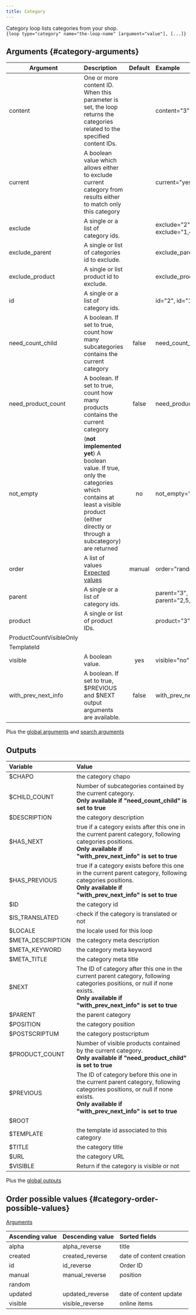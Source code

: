 ```yaml
---
title: Category
---
```


Category loop lists categories from your shop.  
`{loop type="category" name="the-loop-name" [argument="value"], [...]}`

## Arguments {#category-arguments}

| Argument | Description | Default | Example |
| ------------- |:-------------| :-------------: | :-------------|
| content                   | One or more content ID. When this parameter is set, the loop returns the categories related to the specified content IDs.                                                 |        | content="3" |
| current                   | A boolean value which allows either to exclude current category from results either to match only this category                                                           |        | current="yes" |
| exclude                   | A single or a list of category ids.                                                                                                                                       |        | exclude="2", exclude="1,4,7" |
| exclude_parent            | A single or list of categories id to exclude.                                                                                                                             |        | exclude_parent="12,22" |
| exclude_product           | A single or list product id to exclude.                                                                                                                                   |        |  exclude_product="3"   |
| id                        | A single or a list of category ids.                                                                                                                                       |        |   id="2", id="1,4,7"   |
| need_count_child          | A boolean. If set to true, count how many subcategories contains the current category                                                                                     | false  | need_count_child="yes" |
| need_product_count        | A boolean. If set to true, count how many products contains the current category                                                                                          | false  | need_product_count="yes" |
| not_empty                 | (**not implemented yet**) A boolean value. If true, only the categories which contains at least a visible product (either directly or through a subcategory) are returned | no     | not_empty="yes" |
| order                     | A list of values <br/> [Expected values](#category-order-possible-values)             | manual | order="random" |
| parent                    | A single or a list of category ids.                                                   |        | parent="3", parent="2,5,8"|
| product                   | A single or list of product IDs.                                                      |        | product="3"               |
| ProductCountVisibleOnly   |                                                                                       |        |                           |
| TemplateId                |                                                                                       |        |                           |
| visible                   | A boolean value. | yes | visible="no"                                                 |
| with_prev_next_info       | A boolean. If set to true, $PREVIOUS and $NEXT output arguments are available. | false | with_prev_next_info="yes" |

Plus the [global arguments](./global_arguments) and [search arguments](./search_arguments)

## Outputs

| Variable           | Value                                                                                                                                                                                        |
|:-------------------|:---------------------------------------------------------------------------------------------------------------------------------------------------------------------------------------------|
| $CHAPO             | the category chapo                                                                                                                                                                           |
| $CHILD_COUNT       | Number of subcategories contained by the current category.<br/> **Only available if "need_count_child" is set to true**                                                                      |
| $DESCRIPTION       | the category description                                                                                                                                                                     |
| $HAS_NEXT          | true if a category exists after this one in the current parent category, following categories positions.<br/> **Only available if "with_prev_next_info" is set to true**                     |
| $HAS_PREVIOUS      | true if a category exists before this one in the current parent category, following categories positions.<br/> **Only available if "with_prev_next_info" is set to true**                    |
| $ID                | the category id                                                                                                                                                                              |
| $IS_TRANSLATED     | check if the category is translated or not                                                                                                                                                   |
| $LOCALE            | the locale used for this loop                                                                                                                                                                |
| $META_DESCRIPTION  | the category meta description                                                                                                                                                                |
| $META_KEYWORD      | the category meta keyword                                                                                                                                                                    |
| $META_TITLE        | the category meta title                                                                                                                                                                      |
| $NEXT              | The ID of category after this one in the current parent category, following categories positions, or null if none exists.<br/> **Only available if "with_prev_next_info" is set to true**    |
| $PARENT            | the parent category                                                                                                                                                                          |
| $POSITION          | the category position                                                                                                                                                                        |
| $POSTSCRIPTUM      | the category postscriptum                                                                                                                                                                    |
| $PRODUCT_COUNT     | Number of visible products contained by the current category. <br/> **Only available if "need_product_child" is set to true**                                                                |
| $PREVIOUS          | The ID of category before this one in the current parent category, following categories positions, or null if none exists.<br/> **Only available if "with_prev_next_info" is set to true**   |
| $ROOT              |                                                                                                                                                                                              |
| $TEMPLATE          | the template id associated to this category                                                                                                                                                  |
| $TITLE             | the category title                                                                                                                                                                           |
| $URL               | the category URL                                                                                                                                                                             |
| $VISIBLE           | Return if the category is visible or not                                                                                                                                                     |

Plus the [global outputs](./global_outputs)

## Order possible values {#category-order-possible-values}

[Arguments](#category-arguments)

| Ascending value  | Descending value | Sorted fields            |
|------------------|------------------|:-------------------------|
| alpha            | alpha_reverse    | title                    |
| created          | created_reverse  | date of content creation |
| id               | id_reverse       | Order ID                 |
| manual           | manual_reverse   | position                 |
| random           |                  |                          |
| updated          | updated_reverse  | date of content update   |
| visible          | visible_reverse  | online items             |
